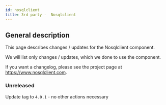```yaml
---
id: nosqlclient 
title: 3rd party -  Nosqlclient 
---
```


## General description

This page describes changes / updates for the  Nosqlclient  component.

We will list only changes / updates, which we done to use the component.

If you want a changelog, please see the project page at https://www.nosqlclient.com.

### Unreleased

Update tag to `4.0.1` - no other actions necessary